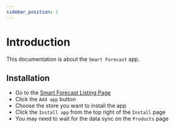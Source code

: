 ```yaml
---
sidebar_position: 1
---
```


# Introduction

This documentation is about the `Smart Forecast` app.

## Installation

- Go to the [Smart Forecast Listing Page](https://apps.shopify.com/smart-forecast)
- Click the `Add app` button
- Choose the store you want to install the app
- Click the `Install app` from the top right of the `Install` page
- You may need to wait for the data sync on the `Products` page
